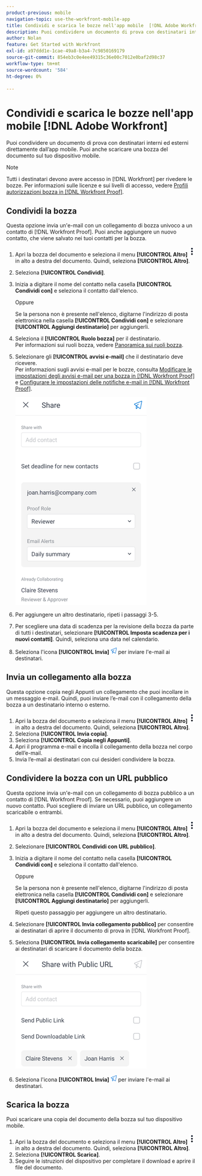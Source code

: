 ```yaml
---
product-previous: mobile
navigation-topic: use-the-workfront-mobile-app
title: Condividi e scarica le bozze nell'app mobile  [!DNL Adobe Workfront]
description: Puoi condividere un documento di prova con destinatari interni ed esterni direttamente dall’app mobile. Puoi anche scaricare una bozza del documento sul tuo dispositivo mobile.
author: Nolan
feature: Get Started with Workfront
exl-id: a97ddd1e-1cae-49a8-b3a4-7c9850169179
source-git-commit: 854eb3c0e4ee49315c36e00c7012e0baf2d98c37
workflow-type: tm+mt
source-wordcount: '584'
ht-degree: 0%

---
```


# Condividi e scarica le bozze nell&#39;app mobile [!DNL Adobe Workfront]

Puoi condividere un documento di prova con destinatari interni ed esterni direttamente dall’app mobile. Puoi anche scaricare una bozza del documento sul tuo dispositivo mobile.

>[!NOTE]
>
>Tutti i destinatari devono avere accesso in [!DNL Workfront] per rivedere le bozze. Per informazioni sulle licenze e sui livelli di accesso, vedere [Profili autorizzazioni bozza in [!DNL Workfront Proof]](../../../workfront-proof/wp-acct-admin/account-settings/proof-perm-profiles-in-wp.md).

## Condividi la bozza

Questa opzione invia un&#39;e-mail con un collegamento di bozza univoco a un contatto di [!DNL Workfront Proof]. Puoi anche aggiungere un nuovo contatto, che viene salvato nei tuoi contatti per la bozza.

1. Apri la bozza del documento e seleziona il menu **[!UICONTROL Altro]** ![Altro menu](assets/mobile-verticalmoremenu-20x33.png) in alto a destra del documento. Quindi, seleziona **[!UICONTROL Altro]**.
1. Seleziona **[!UICONTROL Condividi]**.
1. Inizia a digitare il nome del contatto nella casella **[!UICONTROL Condividi con]** e seleziona il contatto dall&#39;elenco.

   Oppure

   Se la persona non è presente nell&#39;elenco, digitarne l&#39;indirizzo di posta elettronica nella casella **[!UICONTROL Condividi con]** e selezionare **[!UICONTROL Aggiungi destinatario]** per aggiungerli.

1. Seleziona il **[!UICONTROL Ruolo bozza]** per il destinatario.\
   Per informazioni sui ruoli bozza, vedere [Panoramica sui ruoli bozza](../../../review-and-approve-work/proofing/proofing-overview/proof-roles.md).
1. Selezionare gli **[!UICONTROL avvisi e-mail]** che il destinatario deve ricevere.\
   Per informazioni sugli avvisi e-mail per le bozze, consulta [Modificare le impostazioni degli avvisi e-mail per una bozza in [!DNL Workfront Proof]](../../../workfront-proof/wp-emailsntfctns/email-alerts/change-email-alert-settings-wp.md) e [Configurare le impostazioni delle notifiche e-mail in [!DNL Workfront Proof]](../../../workfront-proof/wp-emailsntfctns/email-alerts/config-email-notification-settings-wp.md).

   ![Condividi schermo](assets/mobile-shareproof-350x551.png)

1. Per aggiungere un altro destinatario, ripeti i passaggi 3-5.
1. Per scegliere una data di scadenza per la revisione della bozza da parte di tutti i destinatari, selezionare **[!UICONTROL Imposta scadenza per i nuovi contatti]**. Quindi, seleziona una data nel calendario.
1. Seleziona l&#39;icona **[!UICONTROL Invia]** ![Invia icona](assets/mobile-send-icon-25x26.png) per inviare l&#39;e-mail ai destinatari.

## Invia un collegamento alla bozza

Questa opzione copia negli Appunti un collegamento che puoi incollare in un messaggio e-mail. Quindi, puoi inviare l’e-mail con il collegamento della bozza a un destinatario interno o esterno.

1. Apri la bozza del documento e seleziona il menu **[!UICONTROL Altro]** ![Altro menu](assets/mobile-verticalmoremenu-20x33.png) in alto a destra del documento. Quindi, seleziona **[!UICONTROL Altro]**.
1. Seleziona **[!UICONTROL Invia copia]**.
1. Seleziona **[!UICONTROL Copia negli Appunti]**.
1. Apri il programma e-mail e incolla il collegamento della bozza nel corpo dell’e-mail.
1. Invia l’e-mail ai destinatari con cui desideri condividere la bozza.

## Condividere la bozza con un URL pubblico

Questa opzione invia un&#39;e-mail con un collegamento di bozza pubblico a un contatto di [!DNL Workfront Proof]. Se necessario, puoi aggiungere un nuovo contatto. Puoi scegliere di inviare un URL pubblico, un collegamento scaricabile o entrambi.

1. Apri la bozza del documento e seleziona il menu **[!UICONTROL Altro]** ![Altro menu](assets/mobile-verticalmoremenu-20x33.png) in alto a destra del documento. Quindi, seleziona **[!UICONTROL Altro]**.
1. Selezionare **[!UICONTROL Condividi con URL pubblico]**.
1. Inizia a digitare il nome del contatto nella casella **[!UICONTROL Condividi con]** e seleziona il contatto dall&#39;elenco.

   Oppure

   Se la persona non è presente nell&#39;elenco, digitarne l&#39;indirizzo di posta elettronica nella casella **[!UICONTROL Condividi con]** e selezionare **[!UICONTROL Aggiungi destinatario]** per aggiungerli.

   Ripeti questo passaggio per aggiungere un altro destinatario.

1. Selezionare **[!UICONTROL Invia collegamento pubblico]** per consentire ai destinatari di aprire il documento di prova in [!DNL Workfront Proof].
1. Seleziona **[!UICONTROL Invia collegamento scaricabile]** per consentire ai destinatari di scaricare il documento della bozza.

   ![[!UICONTROL Condividi con schermata URL pubblico]](assets/mobile-sharepublicurl-proof-350x296.png)

1. Seleziona l&#39;icona **[!UICONTROL Invia]** ![Invia icona](assets/mobile-send-icon-25x26.png) per inviare l&#39;e-mail ai destinatari.

## Scarica la bozza

Puoi scaricare una copia del documento della bozza sul tuo dispositivo mobile.

1. Apri la bozza del documento e seleziona il menu **[!UICONTROL Altro]** ![Altro menu](assets/mobile-verticalmoremenu-20x33.png) in alto a destra del documento. Quindi, seleziona **[!UICONTROL Altro]**.
1. Seleziona **[!UICONTROL Scarica]**.
1. Seguire le istruzioni del dispositivo per completare il download e aprire il file del documento.

